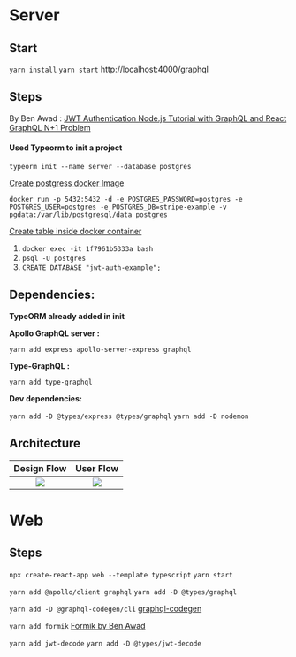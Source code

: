 # Server

## Start
`yarn install`
`yarn start`
http://localhost:4000/graphql

## Steps

By Ben Awad :
[JWT Authentication Node.js Tutorial with GraphQL and React](https://www.youtube.com/watch?v=25GS0MLT8JU)
[GraphQL N+1 Problem](https://www.youtube.com/watch?v=uCbFMZYQbxE)

#### Used Typeorm to init a project
`typeorm init --name server --database postgres`

[Create postgress docker Image](https://www.youtube.com/watch?v=G3gnMSyX-XM)

`docker run -p 5432:5432 -d -e POSTGRES_PASSWORD=postgres -e POSTGRES_USER=postgres -e POSTGRES_DB=stripe-example -v pgdata:/var/lib/postgresql/data postgres`

[Create table inside docker container]( 
https://stackoverflow.com/questions/19674456/run-postgresql-queries-from-the-command-line)

1) `docker exec -it 1f7961b5333a bash`
2) `psql -U postgres`
3) `CREATE DATABASE "jwt-auth-example";`

## Dependencies:
**TypeORM already added in init**

**Apollo GraphQL server :**

`yarn add express apollo-server-express graphql`

**Type-GraphQL :** 

`yarn add type-graphql`

**Dev dependencies:**

`yarn add -D @types/express @types/graphql`
`yarn add -D nodemon`

## Architecture

Design Flow                |  User Flow
:-------------------------:|:-------------------------:
![](https://user-images.githubusercontent.com/35309821/128605543-eb907e65-eec1-4fc7-a788-3d28f2175112.png)  |  ![](https://user-images.githubusercontent.com/35309821/128605428-280738fb-21a9-4a92-981f-c19764241fbf.png)


# Web 

## Steps

`npx create-react-app web --template typescript`
`yarn start`

`yarn add @apollo/client graphql`
`yarn add -D @types/graphql`


`yarn add -D @graphql-codegen/cli` [graphql-codegen](https://www.youtube.com/watch?v=25GS0MLT8JU&t=5634s)

`yarn add formik` [Formik by Ben Awad](https://www.youtube.com/watch?v=FD50LPJ6bjE)

`yarn add jwt-decode`
`yarn add -D @types/jwt-decode`
